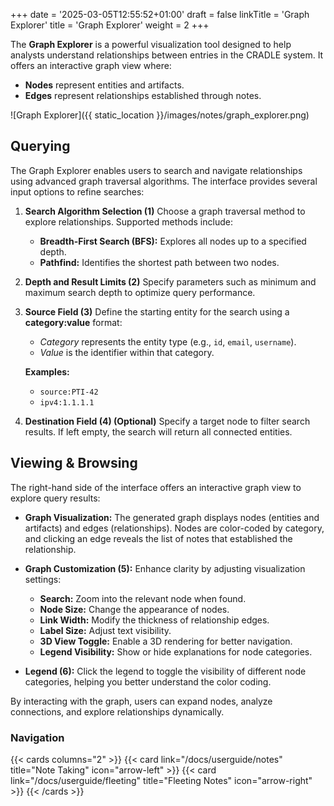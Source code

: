 +++
date = '2025-03-05T12:55:52+01:00'
draft = false
linkTitle = 'Graph Explorer'
title = 'Graph Explorer'
weight = 2
+++

The **Graph Explorer** is a powerful visualization tool designed to help analysts understand relationships between entries in the CRADLE system. It offers an interactive graph view where:

- **Nodes** represent entities and artifacts.
- **Edges** represent relationships established through notes.

![Graph Explorer]({{ static_location }}/images/notes/graph_explorer.png)

## Querying

The Graph Explorer enables users to search and navigate relationships using advanced graph traversal algorithms. The interface provides several input options to refine searches:

1. **Search Algorithm Selection (1)**
   Choose a graph traversal method to explore relationships. Supported methods include:
   - **Breadth-First Search (BFS):** Explores all nodes up to a specified depth.
   - **Pathfind:** Identifies the shortest path between two nodes.

2. **Depth and Result Limits (2)**
   Specify parameters such as minimum and maximum search depth to optimize query performance.

3. **Source Field (3)**
   Define the starting entity for the search using a **category:value** format:
   - *Category* represents the entity type (e.g., `id`, `email`, `username`).
   - *Value* is the identifier within that category.

   **Examples:**
   - `source:PTI-42`
   - `ipv4:1.1.1.1`

4. **Destination Field (4) (Optional)**
   Specify a target node to filter search results. If left empty, the search will return all connected entities.

## Viewing & Browsing

The right-hand side of the interface offers an interactive graph view to explore query results:

- **Graph Visualization:**
  The generated graph displays nodes (entities and artifacts) and edges (relationships). Nodes are color-coded by category, and clicking an edge reveals the list of notes that established the relationship.

- **Graph Customization (5):**
  Enhance clarity by adjusting visualization settings:
  - **Search:** Zoom into the relevant node when found.
  - **Node Size:** Change the appearance of nodes.
  - **Link Width:** Modify the thickness of relationship edges.
  - **Label Size:** Adjust text visibility.
  - **3D View Toggle:** Enable a 3D rendering for better navigation.
  - **Legend Visibility:** Show or hide explanations for node categories.

- **Legend (6):**
  Click the legend to toggle the visibility of different node categories, helping you better understand the color coding.

By interacting with the graph, users can expand nodes, analyze connections, and explore relationships dynamically.


### Navigation

{{< cards columns="2" >}}
  {{< card link="/docs/userguide/notes" title="Note Taking" icon="arrow-left" >}}
  {{< card link="/docs/userguide/fleeting" title="Fleeting Notes" icon="arrow-right" >}}
{{< /cards >}}
